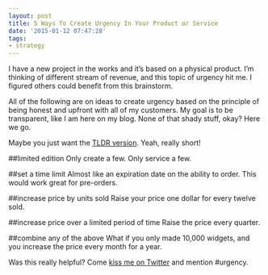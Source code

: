```yaml
---
layout: post
title: 5 Ways To Create Urgency In Your Product or Service
date: '2015-01-12 07:47:28'
tags:
- strategy
---
```


I have a new project in the works and it’s based on a physical product. I’m thinking of different stream of revenue, and this topic of urgency hit me. I figured others could benefit from this brainstorm.

All of the following are on ideas to create urgency based on the principle of being honest and upfront with all of my customers. My goal is to be transparent, like I am here on my blog. None of that shady stuff, okay? Here we go.

Maybe you just want the [TLDR version](http://blog.chancesmith.org/create-urgency-for-products-services/). Yeah, really short!

##limited edition
Only create a few. Only service a few.

##set a time limit
Almost like an expiration date on the ability to order. This would work great for pre-orders.

##increase price by units sold
Raise your price one dollar for every twelve sold.

##increase price over a limited period of time
Raise the price every quarter.

##combine any of the above
What if you only made 10,000 widgets, and you increase the price every month for a year.

Was this really helpful? Come [kiss me on Twitter](https://twitter.com/chance_smith) and mention #urgency.

